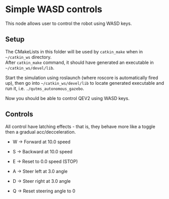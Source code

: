 # Simple WASD controls
This node allows user to control the robot using WASD keys.

## Setup
The CMakeLists in this folder will be used by `catkin_make` when in `~/catkin_ws` directory.     
After `catkin_make` command, it should have generated an executable in `~/catkin_ws/devel/lib`.  


Start the simulation using roslaunch (where roscore is automatically fired up), then go into `~/catkin_ws/devel/lib` to locate generated executable and run it, i.e. `./qutms_autonomous_gazebo`. 

Now you should be able to control QEV2 using WASD keys.

## Controls
All control have latching effects - that is, they behave more like a toggle then a gradual acc/decceleration.

* W -> Forward at 10.0 speed
* S -> Backward at 10.0 speed
* E -> Reset to 0.0 speed (STOP)

* A -> Steer left at 3.0 angle
* D -> Steer right at 3.0 angle
* Q -> Reset steering angle to 0
